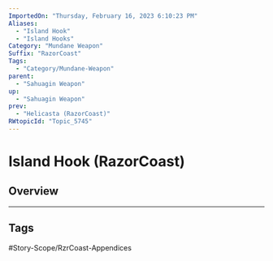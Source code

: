 ```yaml
---
ImportedOn: "Thursday, February 16, 2023 6:10:23 PM"
Aliases:
  - "Island Hook"
  - "Island Hooks"
Category: "Mundane Weapon"
Suffix: "RazorCoast"
Tags:
  - "Category/Mundane-Weapon"
parent:
  - "Sahuagin Weapon"
up:
  - "Sahuagin Weapon"
prev:
  - "Helicasta (RazorCoast)"
RWtopicId: "Topic_5745"
---
```

# Island Hook (RazorCoast)
## Overview

---
## Tags
#Story-Scope/RzrCoast-Appendices


